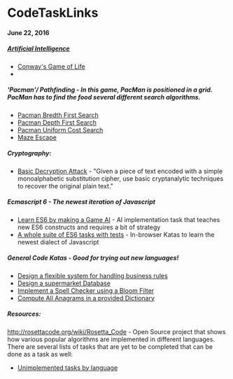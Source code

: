 # CodeTaskLinks

#### June 22, 2016

##### [Artificial Intelligence](https://www.hackerrank.com/domains/ai/ai-introduction)
* [Conway's Game of Life](https://www.hackerrank.com/challenges/conway)
* 

##### 'Pacman'/ Pathfinding - In this game, PacMan is positioned in a grid. PacMan has to find the food several different search algorithms. 
* [Pacman Bredth First Search](https://www.hackerrank.com/challenges/pacman-bfs)
* [Pacman Depth First Search](https://www.hackerrank.com/challenges/pacman-dfs)
* [Pacman Uniform Cost Search](https://www.hackerrank.com/challenges/pacman-ucs)
* [Maze Escape](https://www.hackerrank.com/challenges/maze-escape)


##### Cryptography:
* [Basic Decryption Attack](https://www.hackerrank.com/challenges/basic-cryptanalysis) - "Given a piece of text encoded with a simple monoalphabetic substitution cipher, use basic cryptanalytic techniques to recover the original plain text."

##### Ecmascript 6 - The newest iteration of Javascript
* [Learn ES6 by making a Game AI](https://github.com/olistic/warriorjs) - AI implementation task that teaches new ES6 constructs and requires a bit of strategy
* [A whole suite of ES6 tasks with tests](http://es6katas.org/) - In-browser Katas to learn the newest dialect of Javascript

##### General Code Katas - Good for trying out new languages!
* [Design a flexible system for handling business rules](http://codekata.com/kata/kata16-business-rules/)
* [Design a supermarket Database](http://codekata.com/kata/kata01-supermarket-pricing/)
* [Implement a Spell Checker using a Bloom Filter](http://codekata.com/kata/kata05-bloom-filters/)
* [ Compute All Anagrams in a provided Dictionary](http://codekata.com/kata/kata06-anagrams/)

##### Resources:
http://rosettacode.org/wiki/Rosetta_Code - Open Source project that shows how various popular algorithms are implemented in different languages. There are several lists of tasks that are yet to be completed that can be done as a task as well: 
* [Unimplemented tasks by language](http://rosettacode.org/wiki/Category:Unimplemented_tasks_by_language)

